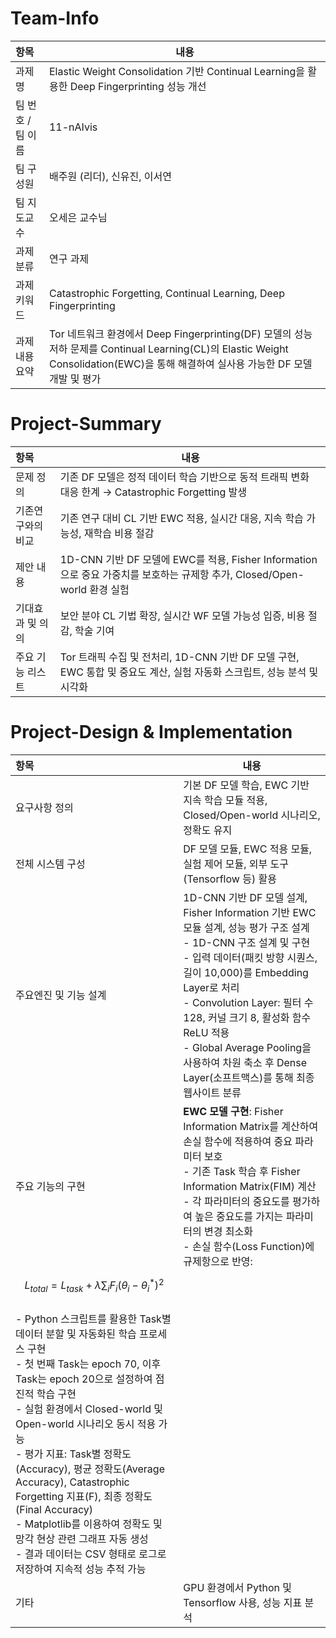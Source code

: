 # Team-Info
| 항목 | 내용 |
|:---  |---  |
| 과제명 | Elastic Weight Consolidation 기반 Continual Learning을 활용한 Deep Fingerprinting 성능 개선 |
| 팀 번호 / 팀 이름 | 11-nAIvis |
| 팀 구성원 | 배주원 (리더), 신유진, 이서연 |
| 팀 지도교수 | 오세은 교수님 |
| 과제 분류 | 연구 과제 |
| 과제 키워드 | Catastrophic Forgetting, Continual Learning, Deep Fingerprinting |
| 과제 내용 요약 | Tor 네트워크 환경에서 Deep Fingerprinting(DF) 모델의 성능 저하 문제를 Continual Learning(CL)의 Elastic Weight Consolidation(EWC)을 통해 해결하여 실사용 가능한 DF 모델 개발 및 평가 |

# Project-Summary
| 항목 | 내용 |
|:---  |---  |
| 문제 정의 | 기존 DF 모델은 정적 데이터 학습 기반으로 동적 트래픽 변화 대응 한계 → Catastrophic Forgetting 발생 |
| 기존연구와의 비교 | 기존 연구 대비 CL 기반 EWC 적용, 실시간 대응, 지속 학습 가능성, 재학습 비용 절감 |
| 제안 내용 | 1D-CNN 기반 DF 모델에 EWC를 적용, Fisher Information으로 중요 가중치를 보호하는 규제항 추가, Closed/Open-world 환경 실험 |
| 기대효과 및 의의 | 보안 분야 CL 기법 확장, 실시간 WF 모델 가능성 입증, 비용 절감, 학술 기여 |
| 주요 기능 리스트 | Tor 트래픽 수집 및 전처리, 1D-CNN 기반 DF 모델 구현, EWC 통합 및 중요도 계산, 실험 자동화 스크립트, 성능 분석 및 시각화 |

# Project-Design & Implementation
| 항목 | 내용 |
|:---  |---  |
| 요구사항 정의 | 기본 DF 모델 학습, EWC 기반 지속 학습 모듈 적용, Closed/Open-world 시나리오, 정확도 유지 |
| 전체 시스템 구성 | DF 모델 모듈, EWC 적용 모듈, 실험 제어 모듈, 외부 도구(Tensorflow 등) 활용 |
| 주요엔진 및 기능 설계 | 1D-CNN 기반 DF 모델 설계, Fisher Information 기반 EWC 모듈 설계, 성능 평가 구조 설계<br>- 1D-CNN 구조 설계 및 구현<br>- 입력 데이터(패킷 방향 시퀀스, 길이 10,000)를 Embedding Layer로 처리<br>- Convolution Layer: 필터 수 128, 커널 크기 8, 활성화 함수 ReLU 적용<br>- Global Average Pooling을 사용하여 차원 축소 후 Dense Layer(소프트맥스)를 통해 최종 웹사이트 분류 |
| 주요 기능의 구현 | **EWC 모델 구현**: Fisher Information Matrix를 계산하여 손실 함수에 적용하여 중요 파라미터 보호<br>- 기존 Task 학습 후 Fisher Information Matrix(FIM) 계산<br>- 각 파라미터의 중요도를 평가하여 높은 중요도를 가지는 파라미터의 변경 최소화<br>- 손실 함수(Loss Function)에 규제항으로 반영:  
  $$ L_{total} = L_{task} + \lambda \sum_i F_i (\theta_i - \theta_i^*)^2 $$<br>- Python 스크립트를 활용한 Task별 데이터 분할 및 자동화된 학습 프로세스 구현<br>- 첫 번째 Task는 epoch 70, 이후 Task는 epoch 20으로 설정하여 점진적 학습 구현<br>- 실험 환경에서 Closed-world 및 Open-world 시나리오 동시 적용 가능<br>- 평가 지표: Task별 정확도(Accuracy), 평균 정확도(Average Accuracy), Catastrophic Forgetting 지표(F), 최종 정확도(Final Accuracy)<br>- Matplotlib를 이용하여 정확도 및 망각 현상 관련 그래프 자동 생성<br>- 결과 데이터는 CSV 형태로 로그로 저장하여 지속적 성능 추적 가능 |
| 기타 | GPU 환경에서 Python 및 Tensorflow 사용, 성능 지표 분석 |


